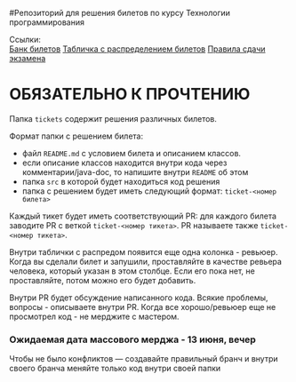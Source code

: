 #Репозиторий для решения билетов по курсу Технологии программирования

Ссылки:  
[Банк билетов](https://disk.yandex.ru/i/K_nRL6NUflMRYA)
[Табличка с распределением билетов](https://disk.yandex.ru/i/wiryl-VECrACmw)
[Правила сдачи экзамена](https://docs.google.com/document/d/e/2PACX-1vSN52k6vkuNNLXy_fZzCNShg5i5tyRKQ0BLqXTDnAH5g4xGk8HTZbyObjPuRsBHB8NOBE_lxgcZfQ15/pub)

# ОБЯЗАТЕЛЬНО К ПРОЧТЕНИЮ  
Папка `tickets` содержит решения различных билетов.

Формат папки с решением билета:  
- файл `README.md` с условием билета и описанием классов.
- если описание классов находится внутри кода через комментарии/java-doc, то напишите внутри `README` об этом
- папка `src` в которой будет находиться код решения
- папка с решением будет иметь следующий формат: `ticket-<номер билета>`


Каждый тикет будет иметь соответствующий PR: для каждого билета заводите PR с веткой `ticket-<номер тикета>`. PR называете также `ticket-<номер тикета>`.

Внутри таблички с распредом появится еще одна колонка - ревьюер. Когда вы сделали билет и запушили, проставляйте в качестве ревьера человека, который указан в этом столбце. Если его пока нет, не проставляйте, потом можно его будет добавить.

Внутри PR будет обсуждение написанного кода. Всякие проблемы, вопросы - описываете внутри PR. Когда все хорошо/ревьюер еще не просмотрел код - не мерджите с мастером.

### Ожидаемая дата массового мерджа - 13 июня, вечер

Чтобы не было конфликтов — создавайте правильный бранч и внутри своего бранча меняйте только код внутри своей папки
